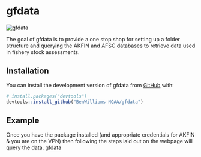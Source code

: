 
# gfdata

<!-- badges: start -->
![gfdata](https://github.com/BenWilliams-NOAA/gfdata/actions/workflows/pkgdown.yaml/badge.svg)
<!-- badges: end -->

The goal of gfdata is to provide a one stop shop for setting up a folder structure and querying the AKFIN and AFSC databases to retrieve data used in fishery stock assessments.

## Installation

You can install the development version of gfdata from [GitHub](https://github.com/) with:

``` r
# install.packages("devtools")
devtools::install_github("BenWilliams-NOAA/gfdata")
```

## Example

Once you have the package installed (and appropriate credentials for AKFIN & you are on the VPN) then following the steps laid out on the webpage will query the data. [gfdata](https://benwilliams-noaa.github.io/gfdata/index.html)
